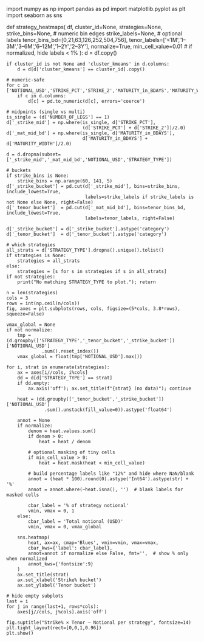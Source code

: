 import numpy as np
import pandas as pd
import matplotlib.pyplot as plt
import seaborn as sns

def strategy_heatmaps(
    df,
    cluster_id=None,
    strategies=None,
    strike_bins=None,                 # numeric bin edges
    strike_labels=None,               # optional labels
    tenor_bins_bd=[0,21,63,126,252,504,756],
    tenor_labels=['<1M','1–3M','3–6M','6–12M','1–2Y','2–3Y'],
    normalize=True,
    min_cell_value=0.01               # if normalized, hide labels < 1%
):
    d = df.copy()

    if cluster_id is not None and 'cluster_kmeans' in d.columns:
        d = d[d['cluster_kmeans'] == cluster_id].copy()

    # numeric-safe
    for c in ['NOTIONAL_USD','STRIKE_PCT','STRIKE_2','MATURITY_in_BDAYS','MATURITY_WIDTH','NUMBER_OF_LEGS']:
        if c in d.columns:
            d[c] = pd.to_numeric(d[c], errors='coerce')

    # midpoints (single vs multi)
    is_single = (d['NUMBER_OF_LEGS'] == 1)
    d['_strike_mid'] = np.where(is_single, d['STRIKE_PCT'],
                                (d['STRIKE_PCT'] + d['STRIKE_2'])/2.0)
    d['_mat_mid_bd'] = np.where(is_single, d['MATURITY_in_BDAYS'],
                                d['MATURITY_in_BDAYS'] + d['MATURITY_WIDTH']/2.0)

    d = d.dropna(subset=['_strike_mid','_mat_mid_bd','NOTIONAL_USD','STRATEGY_TYPE'])

    # buckets
    if strike_bins is None:
        strike_bins = np.arange(60, 141, 5)
    d['_strike_bucket'] = pd.cut(d['_strike_mid'], bins=strike_bins, include_lowest=True,
                                 labels=strike_labels if strike_labels is not None else None, right=False)
    d['_tenor_bucket']  = pd.cut(d['_mat_mid_bd'], bins=tenor_bins_bd, include_lowest=True,
                                 labels=tenor_labels, right=False)

    d['_strike_bucket'] = d['_strike_bucket'].astype('category')
    d['_tenor_bucket']  = d['_tenor_bucket'].astype('category')

    # which strategies
    all_strats = d['STRATEGY_TYPE'].dropna().unique().tolist()
    if strategies is None:
        strategies = all_strats
    else:
        strategies = [s for s in strategies if s in all_strats]
    if not strategies:
        print("No matching STRATEGY_TYPE to plot."); return

    n = len(strategies)
    cols = 3
    rows = int(np.ceil(n/cols))
    fig, axes = plt.subplots(rows, cols, figsize=(5*cols, 3.8*rows), squeeze=False)

    vmax_global = None
    if not normalize:
        tmp = (d.groupby(['STRATEGY_TYPE','_tenor_bucket','_strike_bucket'])['NOTIONAL_USD']
                 .sum().reset_index())
        vmax_global = float(tmp['NOTIONAL_USD'].max())

    for i, strat in enumerate(strategies):
        ax = axes[i//cols, i%cols]
        dd = d[d['STRATEGY_TYPE'] == strat]
        if dd.empty:
            ax.axis('off'); ax.set_title(f"{strat} (no data)"); continue

        heat = (dd.groupby(['_tenor_bucket','_strike_bucket'])['NOTIONAL_USD']
                  .sum().unstack(fill_value=0)).astype('float64')

        annot = None
        if normalize:
            denom = heat.values.sum()
            if denom > 0:
                heat = heat / denom

            # optional masking of tiny cells
            if min_cell_value > 0:
                heat = heat.mask(heat < min_cell_value)

            # build percentage labels like "12%" and hide where NaN/blank
            annot = (heat * 100).round(0).astype('Int64').astype(str) + '%'
            annot = annot.where(~heat.isna(), '')  # blank labels for masked cells

            cbar_label = '% of strategy notional'
            vmin, vmax = 0, 1
        else:
            cbar_label = 'Total notional (USD)'
            vmin, vmax = 0, vmax_global

        sns.heatmap(
            heat, ax=ax, cmap='Blues', vmin=vmin, vmax=vmax,
            cbar_kws={'label': cbar_label},
            annot=annot if normalize else False, fmt='',  # show % only when normalized
            annot_kws={'fontsize':9}
        )
        ax.set_title(strat)
        ax.set_xlabel('Strike% bucket')
        ax.set_ylabel('Tenor bucket')

    # hide empty subplots
    last = i
    for j in range(last+1, rows*cols):
        axes[j//cols, j%cols].axis('off')

    fig.suptitle("Strike% × Tenor – Notional per strategy", fontsize=14)
    plt.tight_layout(rect=[0,0,1,0.96])
    plt.show()
